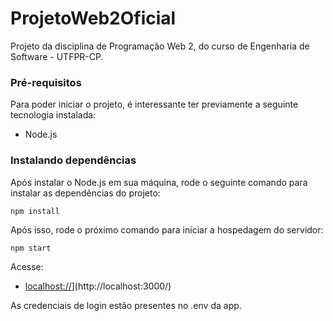 # ProjetoWeb2Oficial

Projeto da disciplina de Programação Web 2, do curso de Engenharia de Software - UTFPR-CP.


### Pré-requisitos

Para poder iniciar o projeto, é interessante ter previamente a seguinte tecnologia instalada:
- Node.js


### Instalando dependências

Após instalar o Node.js em sua máquina, rode o seguinte comando para instalar as dependências do projeto:


    npm install

Após isso, rode o próximo comando para iniciar a hospedagem do servidor:

    npm start

Acesse:
- [localhost://](http://localhost:3000/)](http://localhost:3000/)

As credenciais de login estão presentes no .env da app.
